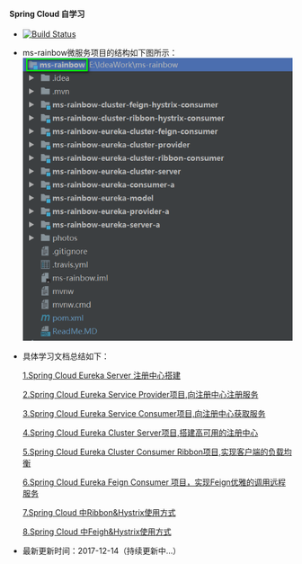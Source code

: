 #### Spring Cloud 自学习
* [![Build Status](https://www.travis-ci.org/YuJhon/microservice-rainbow.svg?branch=master)](https://www.travis-ci.org/YuJhon/microservice-rainbow)

* ms-rainbow微服务项目的结构如下图所示：
  ![ms-rainbow-project-struct](./photos/ms-rainbow-project-struct-new.png)

* 具体学习文档总结如下：
    
    [1.Spring Cloud Eureka Server 注册中心搭建](./ms-rainbow-eureka-server-a/doc/1.Spring%20Cloud%20Eureka%20Server%20搭建.md)
    
    [2.Spring Cloud Eureka Service Provider项目,向注册中心注册服务](./ms-rainbow-eureka-provider-a/doc/1.Spring%20Cloud%20Eureka%20Service%20Provider项目.md)
    
    [3.Spring Cloud Eureka Service Consumer项目,向注册中心获取服务](./ms-rainbow-eureka-consumer-a/doc/1.Spring-Cloud-Eureka-Service-Consumer项目.md)

    [4.Spring Cloud Eureka Cluster Server项目,搭建高可用的注册中心](./ms-rainbow-eureka-cluster-server/doc/1.Spring%20Cloud%20Eureka%20Cluster%20Server项目.md)
    
    [5.Spring Cloud Eureka Cluster Consumer Ribbon项目,实现客户端的负载均衡](./ms-rainbow-eureka-cluster-provider/doc/1.Spring%20Cloud%20Ribbon%20客户端负载均衡.md)
    
    [6.Spring Cloud Eureka Feign Consumer 项目，实现Feign优雅的调用远程服务](./ms-rainbow-eureka-cluster-feign-consumer/doc/1.Spring%20Cloud%20Eureka%20Feign%20Consumer%20项目.md)

    [7.Spring Cloud 中Ribbon&Hystrix使用方式](./ms-rainbow-cluster-ribbon-hystrix-consumer/doc/1.Spring%20Cloud%20中Ribbon&Hystrix使用方式.md)
    
    [8.Spring Cloud 中Feigh&Hystrix使用方式](./ms-rainbow-cluster-feign-hystrix-consumer/doc/1.Spring%20Cloud%20Feign&Hystrix项目.md)
    
* 最新更新时间：2017-12-14（持续更新中...）